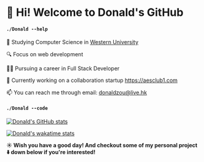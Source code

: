 # 👋 Hi! Welcome to Donald's GitHub

#### `./Donald --help`
🏫  Studying Computer Science in <a href="https://uwo.ca">Western University </a>

🔍  Focus on web development

👨‍💻‍ Pursuing a career in Full Stack Developer

🔨 Currently working on a collaboration startup https://aesclub1.com

📫 You can reach me through email: <a href="mailto:donaldzou@live.hk">donaldzou@live.hk</a>

#### `./Donald --code`

[![Donald's GitHub stats](https://github-readme-stats.vercel.app/api?username=donaldzou)](https://github.com/donaldzou/)

[![Donald's wakatime stats](https://github-readme-stats.vercel.app/api/wakatime?username=donaldzou&layout=compact)](https://github.com/donaldzou/)


**☀️ Wish you have a good day! And checkout some of my personal project :arrow_down: down below if you're interested!**
